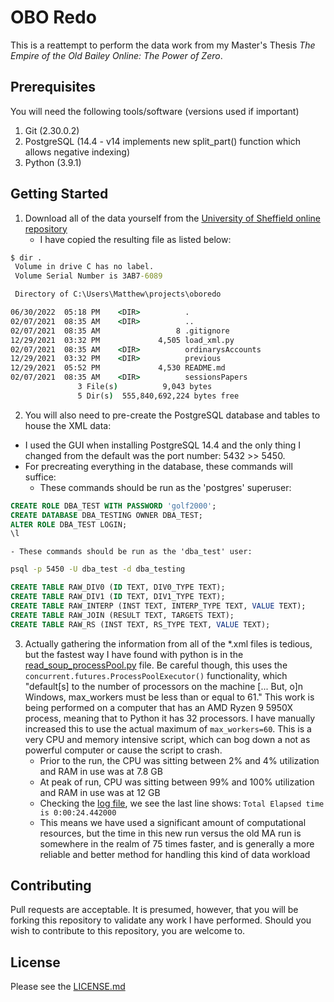 # OBO Redo

This is a reattempt to perform the data work from my Master's Thesis _The Empire of the Old Bailey Online: The Power of Zero_.

## Prerequisites
You will need the following tools/software (versions used if important)

1. Git (2.30.0.2)
2. PostgreSQL (14.4 - v14 implements new split_part() function which allows negative indexing)
3. Python (3.9.1)

## Getting Started

1. Download all of the data yourself from the [University of Sheffield online repository](http://dx.doi.org/10.15131/shef.data.4775434)
    - I have copied the resulting file as listed below:

```bat
$ dir .
 Volume in drive C has no label.
 Volume Serial Number is 3AB7-6089

 Directory of C:\Users\Matthew\projects\oboredo

06/30/2022  05:18 PM    <DIR>          .
02/07/2021  08:35 AM    <DIR>          ..
02/07/2021  08:35 AM                 8 .gitignore
12/29/2021  03:32 PM             4,505 load_xml.py
02/07/2021  08:35 AM    <DIR>          ordinarysAccounts
12/29/2021  03:32 PM    <DIR>          previous
12/29/2021  05:52 PM             4,530 README.md
02/07/2021  08:35 AM    <DIR>          sessionsPapers
               3 File(s)          9,043 bytes
               5 Dir(s)  555,840,692,224 bytes free
```
 
2. You will also need to pre-create the PostgreSQL database and tables to house the XML data:
- I used the GUI when installing PostgreSQL 14.4 and the only thing I changed from the default was the port number: 5432 >> 5450.
- For precreating everything in the database, these commands will suffice:
    - These commands should be run as the 'postgres' superuser:
```sql
CREATE ROLE DBA_TEST WITH PASSWORD 'golf2000';
CREATE DATABASE DBA_TESTING OWNER DBA_TEST;
ALTER ROLE DBA_TEST LOGIN;
\l
```
    - These commands should be run as the 'dba_test' user:
```bat
psql -p 5450 -U dba_test -d dba_testing
```
```sql
CREATE TABLE RAW_DIV0 (ID TEXT, DIV0_TYPE TEXT);
CREATE TABLE RAW_DIV1 (ID TEXT, DIV1_TYPE TEXT);
CREATE TABLE RAW_INTERP (INST TEXT, INTERP_TYPE TEXT, VALUE TEXT);
CREATE TABLE RAW_JOIN (RESULT TEXT, TARGETS TEXT);
CREATE TABLE RAW_RS (INST TEXT, RS_TYPE TEXT, VALUE TEXT);
```
3. Actually gathering the information from all of the *.xml files is tedious, but the fastest way I have found with python is in the [read_soup_processPool.py](./read_soup_processPool.py) file. Be careful though, this uses the `concurrent.futures.ProcessPoolExecutor()` functionality, which "default[s] to the number of processors on the machine [... But, o]n Windows, max_workers must be less than or equal to 61." This work is being performed on a computer that has an AMD Ryzen 9 5950X process, meaning that to Python it has 32 processors. I have manually increased this to use the actual maximum of `max_workers=60`. This is a very CPU and memory intensive script, which can bog down a not as powerful computer or cause the script to crash.
    - Prior to the run, the CPU was sitting between 2% and 4% utilization and RAM in use was at 7.8 GB
    - At peak of run, CPU was sitting between 99% and 100% utilization and RAM in use was at 12 GB
    - Checking the [log file](./logs/read_soup_processPool.log), we see the last line shows: `Total Elapsed time is 0:00:24.442000`
    - This means we have used a significant amount of computational resources, but the time in this new run versus the old MA run is somewhere in the realm of 75 times faster, and is generally a more reliable and better method for handling this kind of data workload
    
## Contributing
Pull requests are acceptable. It is presumed, however, that you will be forking this repository to validate any work I have performed. Should you wish to contribute to this repository, you are welcome to.

## License
Please see the [LICENSE.md](./LICENSE.md)